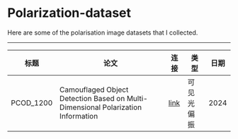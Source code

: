 # Polarization-dataset
Here are some of the polarisation image datasets that I collected.

---

|标题|论文|连接|类型|日期|
|-|-|-|-|-|
|PCOD_1200|Camouflaged Object Detection Based on Multi-Dimensional Polarization Information|[link]()|可见光偏振|2024|

